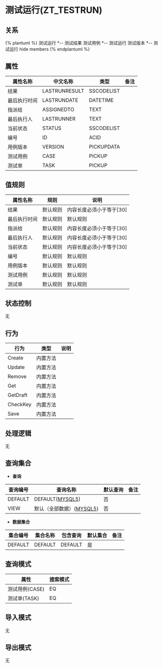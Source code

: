 # 测试运行(ZT_TESTRUN)

  

## 关系
{% plantuml %}
测试运行 *-- 测试结果 
测试用例 *-- 测试运行 
测试版本 *-- 测试运行 
hide members
{% endplantuml %}

## 属性

| 属性名称        |    中文名称    | 类型     |  备注  |
| --------   |------------| -----   |  -------- | 
|结果|LASTRUNRESULT|SSCODELIST|&nbsp;|
|最后执行时间|LASTRUNDATE|DATETIME|&nbsp;|
|指派给|ASSIGNEDTO|TEXT|&nbsp;|
|最后执行人|LASTRUNNER|TEXT|&nbsp;|
|当前状态|STATUS|SSCODELIST|&nbsp;|
|编号|ID|ACID|&nbsp;|
|用例版本|VERSION|PICKUPDATA|&nbsp;|
|测试用例|CASE|PICKUP|&nbsp;|
|测试单|TASK|PICKUP|&nbsp;|

## 值规则
| 属性名称    | 规则    |  说明  |
| --------   |------------| ----- | 
|结果|默认规则|内容长度必须小于等于[30]|
|最后执行时间|默认规则|默认规则|
|指派给|默认规则|内容长度必须小于等于[30]|
|最后执行人|默认规则|内容长度必须小于等于[30]|
|当前状态|默认规则|内容长度必须小于等于[30]|
|编号|默认规则|默认规则|
|用例版本|默认规则|默认规则|
|测试用例|默认规则|默认规则|
|测试单|默认规则|默认规则|

## 状态控制

无


## 行为
| 行为    | 类型    |  说明  |
| --------   |------------| ----- | 
|Create|内置方法|&nbsp;|
|Update|内置方法|&nbsp;|
|Remove|内置方法|&nbsp;|
|Get|内置方法|&nbsp;|
|GetDraft|内置方法|&nbsp;|
|CheckKey|内置方法|&nbsp;|
|Save|内置方法|&nbsp;|

## 处理逻辑
无

## 查询集合

* **查询**

| 查询编号 | 查询名称       | 默认查询 |   备注|
| --------  | --------   | --------   | ----- |
|DEFAULT|DEFAULT([MYSQL5](../../appendix/query_MYSQL5.md#TestRun_Default))|否|&nbsp;|
|VIEW|默认（全部数据）([MYSQL5](../../appendix/query_MYSQL5.md#TestRun_View))|否|&nbsp;|

* **数据集合**

| 集合编号 | 集合名称   |  包含查询  | 默认集合 |   备注|
| --------  | --------   | -------- | --------   | ----- |
|DEFAULT|DEFAULT|DEFAULT|是|&nbsp;|

## 查询模式
| 属性      |    搜索模式     |
| --------   |------------|
|测试用例(CASE)|EQ|
|测试单(TASK)|EQ|

## 导入模式
无


## 导出模式
无
